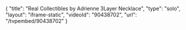 {
    "title": "Real Collectibles by Adrienne 3Layer Necklace",
    "type": "solo",
    "layout": "iframe-static",
    "videoId": "90438702",
    "url": "\/tvpembed\/90438702"
}